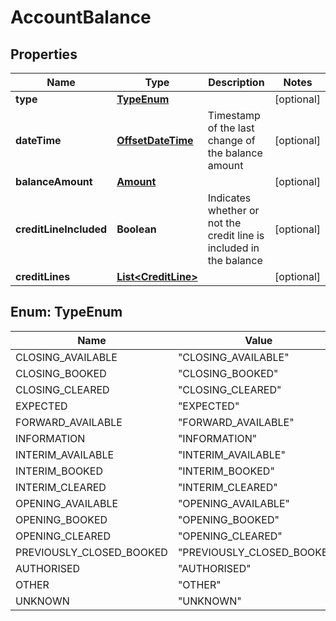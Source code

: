 
# AccountBalance

## Properties
Name | Type | Description | Notes
------------ | ------------- | ------------- | -------------
**type** | [**TypeEnum**](#TypeEnum) |  |  [optional]
**dateTime** | [**OffsetDateTime**](OffsetDateTime.md) | Timestamp of the last change of the balance amount |  [optional]
**balanceAmount** | [**Amount**](Amount.md) |  |  [optional]
**creditLineIncluded** | **Boolean** | Indicates whether or not the credit line is included in the balance |  [optional]
**creditLines** | [**List&lt;CreditLine&gt;**](CreditLine.md) |  |  [optional]


<a name="TypeEnum"></a>
## Enum: TypeEnum
Name | Value
---- | -----
CLOSING_AVAILABLE | &quot;CLOSING_AVAILABLE&quot;
CLOSING_BOOKED | &quot;CLOSING_BOOKED&quot;
CLOSING_CLEARED | &quot;CLOSING_CLEARED&quot;
EXPECTED | &quot;EXPECTED&quot;
FORWARD_AVAILABLE | &quot;FORWARD_AVAILABLE&quot;
INFORMATION | &quot;INFORMATION&quot;
INTERIM_AVAILABLE | &quot;INTERIM_AVAILABLE&quot;
INTERIM_BOOKED | &quot;INTERIM_BOOKED&quot;
INTERIM_CLEARED | &quot;INTERIM_CLEARED&quot;
OPENING_AVAILABLE | &quot;OPENING_AVAILABLE&quot;
OPENING_BOOKED | &quot;OPENING_BOOKED&quot;
OPENING_CLEARED | &quot;OPENING_CLEARED&quot;
PREVIOUSLY_CLOSED_BOOKED | &quot;PREVIOUSLY_CLOSED_BOOKED&quot;
AUTHORISED | &quot;AUTHORISED&quot;
OTHER | &quot;OTHER&quot;
UNKNOWN | &quot;UNKNOWN&quot;



